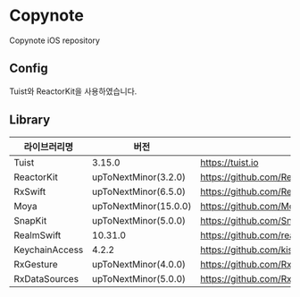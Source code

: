 # Copynote
Copynote iOS repository

## Config

Tuist와 ReactorKit을 사용하였습니다.

## Library
|라이브러리명|버전|링크|
|---|---|---|
|Tuist|3.15.0|https://tuist.io|
|ReactorKit|upToNextMinor(3.2.0)|https://github.com/ReactorKit/ReactorKit|
|RxSwift|upToNextMinor(6.5.0)|https://github.com/ReactiveX/RxSwift|
|Moya|upToNextMinor(15.0.0)|https://github.com/Moya/Moya|
|SnapKit|upToNextMinor(5.0.0)|https://github.com/SnapKit/SnapKit|
|RealmSwift|10.31.0|https://github.com/realm/realm-swift|
|KeychainAccess|4.2.2|https://github.com/kishikawakatsumi/KeychainAccess|
|RxGesture|upToNextMinor(4.0.0)|https://github.com/RxSwiftCommunity/RxGesture|
|RxDataSources|upToNextMinor(5.0.0)|https://github.com/RxSwiftCommunity/RxDataSources|
